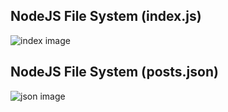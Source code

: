 ## NodeJS File System (index.js)

![index image](https://github.com/mzoyinda/NodeJS-File-System/blob/main/node.PNG?raw=true)


## NodeJS File System (posts.json)
![json image](https://github.com/mzoyinda/NodeJS-File-System/blob/main/json.PNG?raw=true)

